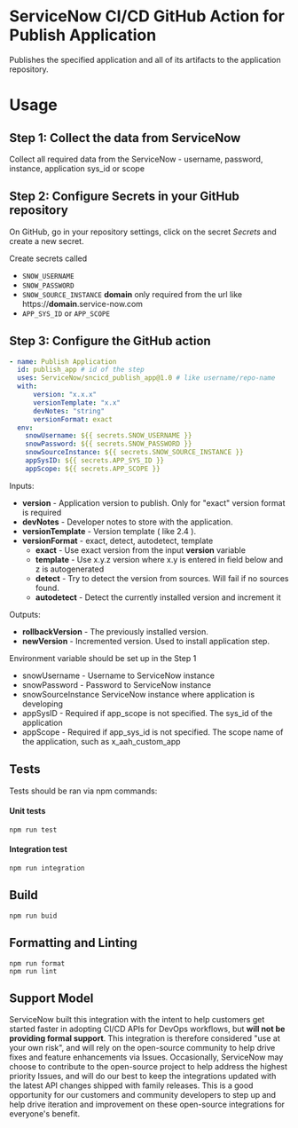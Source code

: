 # ServiceNow CI/CD GitHub Action for Publish Application

Publishes the specified application and all of its artifacts to the application repository.

# Usage
## Step 1: Collect the data from ServiceNow
Collect all required data from the ServiceNow - username, password, instance, application sys_id or scope
## Step 2: Configure Secrets in your GitHub repository
On GitHub, go in your repository settings, click on the secret _Secrets_ and create a new secret.

Create secrets called 
- `SNOW_USERNAME`
- `SNOW_PASSWORD`
- `SNOW_SOURCE_INSTANCE` **domain** only required from the url like https://**domain**.service-now.com
- `APP_SYS_ID` or `APP_SCOPE`

## Step 3: Configure the GitHub action
```yaml
- name: Publish Application 
  id: publish_app # id of the step
  uses: ServiceNow/sncicd_publish_app@1.0 # like username/repo-name
  with:
      version: "x.x.x"
      versionTemplate: "x.x"
      devNotes: "string"
      versionFormat: exact
  env:
    snowUsername: ${{ secrets.SNOW_USERNAME }}
    snowPassword: ${{ secrets.SNOW_PASSWORD }}
    snowSourceInstance: ${{ secrets.SNOW_SOURCE_INSTANCE }}
    appSysID: ${{ secrets.APP_SYS_ID }}
    appScope: ${{ secrets.APP_SCOPE }}
```
Inputs:
- **version** - Application version to publish. Only for "exact" version format is required
- **devNotes** - Developer notes to store with the application.
- **versionTemplate** - Version template ( like 2.4 ).
- **versionFormat** - exact, detect, autodetect, template
    - **exact** - Use exact version from the input **version** variable
    - **template** - Use x.y.z version where x.y is entered in field below and z is autogenerated
    - **detect** - Try to detect the version from sources. Will fail if no sources found.
    - **autodetect** - Detect the currently installed version and increment it
    
Outputs:
- **rollbackVersion** - The previously installed version.
- **newVersion** - Incremented version. Used to install application step.
    
Environment variable should be set up in the Step 1
- snowUsername - Username to ServiceNow instance
- snowPassword - Password to ServiceNow instance
- snowSourceInstance ServiceNow instance where application is developing
- appSysID - Required if app_scope is not specified. The sys_id of the application
- appScope - Required if app_sys_id is not specified. The scope name of the application, such as x_aah_custom_app

## Tests

Tests should be ran via npm commands:

#### Unit tests
```shell script
npm run test
```   

#### Integration test
```shell script
npm run integration
```   

## Build

```shell script
npm run buid
```

## Formatting and Linting
```shell script
npm run format
npm run lint
```

## Support Model

ServiceNow built this integration with the intent to help customers get started faster in adopting CI/CD APIs for DevOps workflows, but __will not be providing formal support__. This integration is therefore considered "use at your own risk", and will rely on the open-source community to help drive fixes and feature enhancements via Issues. Occasionally, ServiceNow may choose to contribute to the open-source project to help address the highest priority Issues, and will do our best to keep the integrations updated with the latest API changes shipped with family releases. This is a good opportunity for our customers and community developers to step up and help drive iteration and improvement on these open-source integrations for everyone's benefit. 
